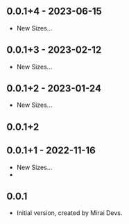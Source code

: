 ## 0.0.1+4 - 2023-06-15

- New Sizes...

## 0.0.1+3 - 2023-02-12

- New Sizes...

## 0.0.1+2 - 2023-01-24

- New Sizes...

## 0.0.1+2

## 0.0.1+1 - 2022-11-16

- New Sizes...
-

## 0.0.1

- Initial version, created by Mirai Devs.

